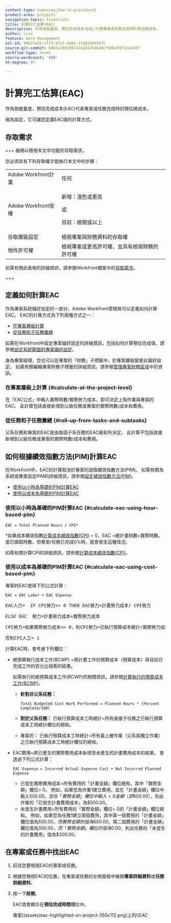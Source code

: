 ```yaml
---
content-type: overview;how-to-procedural
product-area: projects
navigation-topic: financials
title: 計算完工估算(EAC)
description: 作為效能量度，預估完成成本(EAC)代表專案或任務完成時的預估總成本。
author: Lisa
feature: Work Management
exl-id: 9061fa56-cff3-4fe2-866e-1fdda9d43efc
source-git-commit: b983a780198743a2b87b4b48cf4d6afdf1cee437
workflow-type: tm+mt
source-wordcount: '848'
ht-degree: 0%

---
```


# 計算完工估算(EAC)

<!--
<p data-mc-conditions="QuicksilverOrClassic.Draft mode">(NOTE: Linked to the product. Do not change link!) </p>
-->

作為效能量度，預估完成成本(EAC)代表專案或任務完成時的預估總成本。

做為設定，它可讓您定義EAC值的計算方式。 

## 存取需求

+++ 展開以檢視本文中功能的存取需求。

您必須具有下列存取權才能執行本文中的步驟：

<table style="table-layout:auto"> 
 <col> 
 <col> 
 <tbody> 
  <tr> 
   <td role="rowheader">Adobe Workfront計畫</td> 
   <td>任何</td> 
  </tr> 
  <tr> 
   <td role="rowheader">Adobe Workfront授權</td> 
   <td>
   <p>新增：淺色或更高</p>
   <p>或</p>
   <p>目前：檢閱或以上</p></td>  
  </tr> 
  <tr> 
   <td role="rowheader">存取層級設定</td> 
   <td>檢視專案與財務資料的存取權</td> 
  </tr> 
  <tr> 
   <td role="rowheader">物件許可權</td> 
   <td>檢視專案或更高許可權，並具有檢視財務的許可權</td> 
  </tr> 
 </tbody> 
</table>

如需有關此表格的詳細資訊，請參閱Workfront檔案中的[存取需求](/help/quicksilver/administration-and-setup/add-users/access-levels-and-object-permissions/access-level-requirements-in-documentation.md)。

+++

## 定義如何計算EAC

作為專案系統偏好設定的一部分，Adobe Workfront管理員可以定義如何計算EAC。 EAC的計算方式為下列兩種方式之一：

* [在專案層級計算](#calculate-at-the-project-level)
* [從任務和子任務彙總](#roll-up-from-tasks-and-subtasks)

如需在Workfront中設定專案偏好設定的詳細資訊，包括如何計算預估完成值，請參閱[設定系統範圍的專案偏好設定](../../../administration-and-setup/set-up-workfront/configure-system-defaults/set-project-preferences.md)。

身為專案經理，您也可以在專案的「財務」子標籤中，於專案層級變更此偏好設定。 如需有關編輯專案財務子標籤的詳細資訊，請參閱[管理專案財務區域](../../../manage-work/projects/project-finances/manage-project-finance-area.md)中的資訊。

### 在專案層級上計算 {#calculate-at-the-project-level}

在「EAC公式」中輸入實際時數/實際勞力成本，即可決定上階作業與專案的EAC。 此計算包括直接新增到父級任務或專案的實際時數/成本和費用。

### 從任務和子任務彙總 {#roll-up-from-tasks-and-subtasks}

父系任務和專案的EAC是由每個子系任務的EAC總和所決定。 此計算不包括直接新增到父級任務或專案的實際時數/成本和費用。

## 如何根據績效指數方法(PIM)計算EAC

在Workfront中，EAC的計算取決於專案的選取績效指數方法(PIM)。 如需有關為系統或專案設定PIM的詳細資訊，請參閱[設定績效指數方法(PIM)](../../../manage-work/projects/project-finances/set-pim.md)。

* [使用以小時為基礎的PIM計算EAC](#calculate-eac-using-hour-based-pim)
* [使用以成本為基礎的PIM計算EAC](#calculate-eac-using-cost-based-pim)

### 使用以小時為基礎的PIM計算EAC {#calculate-eac-using-hour-based-pim}

```
EAC = Total Planned Hours / CPI*
```

&#42;如果成本績效指數[計算成本績效指數(CPI)](../../../manage-work/projects/project-finances/calculate-cpi.md) = 0，EAC =總計畫時數+實際時數。 當已擷取時數，但專案/任務已完成0%時，就會發生這種情況。

如需有關計算CPI的詳細資訊，請參閱[計算成本績效指數(CPI)](../../../manage-work/projects/project-finances/calculate-cpi.md)。

### 使用以成本為基礎的PIM計算EAC {#calculate-eac-using-cost-based-pim}

專案的EAC使用下列公式計算：

```
EAC = EAC Labor + EAC Expense 
```

<pre>EAC人力=  <em>IF</em> CPI勞力&lt;&gt; 0 THEN EAC勞力=計畫勞力成本/ CPI勞力</pre><pre><em>ELSE</em> EAC  勞力=計畫勞力成本+實際勞力成本</pre><pre>CPI勞力=如果實際勞力成本&lt;&gt; 0，則CPI勞力=已執行預算成本總計/實際勞力成本</pre><pre>否則CPI人工= 1 </pre>計算EAC時，會考慮下列欄位：

* 總預算執行成本工作(BCWP) =將計畫工作的預算成本（預算成本）與目前已完成工作的百分比相乘的結果。

  如需執行的總預算成本工作(BCWP)的相關資訊，請參閱[計算執行的預算成本工作(BCWP)](../../../manage-work/projects/project-finances/calculate-bcwp.md)。

   * **針對非父系任務：**

     ```
     Total Budgeted Cost Work Performed = Planned Hours * (Percent Complete/100)
     ```

   * **對於父系任務：**
已執行預算成本工時總計=所有直接子任務之已執行預算成本工時總計欄位的總和。

   * 專案的&#x200B;**：**
已執行預算成本工時總計=所有最上層作業（父系與獨立作業）之已執行預算成本工時總計欄位的總和。 

* EAC費用=將已產生的實際費用成本新增至未產生的計畫費用成本的結果。 會透過下列公式計算：

  ```
  EAC Expense = Incurred Actual Expense Cost + Not Incurred Planned Expense
  ```

   * 已發生實際費用成本=所有費用的「計畫金額」欄位總和，其中「實際金額」欄位> 0。 例如，如果您為作業1建立費用，並在「計畫金額」欄位中輸入$500.00，並在「實際金額」欄位中輸入> 0金額（即$600.00），則此作業的「已發生計畫費用成本」為$500.00。
   * 未發生計畫費用=所有費用的「實際金額」欄位= 0的「計畫金額」欄位總和。 例如，如果您為任務1建立兩個費用，其中第一個費用的「計畫金額」欄位值為$500.00，而實際金額的值為$600.00，第二個費用的「計畫金額」欄位值為$300.00，而「實際金額」欄位的值為$0.00，則此任務的「未發生的計畫費用」值為$300.00。 

## 在專案或任務中找出EAC

1. 前往您要檢視EAC的專案或任務。
1. 根據您檢視EAC的位置，在專案或任務的左側面板中展開&#x200B;**專案詳細資料**&#x200B;或&#x200B;**任務詳細資料**。

1. 按一下&#x200B;**財務**。 

   EAC值會顯示在&#x200B;**預估完成時間**&#x200B;欄位中。

   專案](assets/eac-highlighted-on-project-350x112.png)上的![EAC
